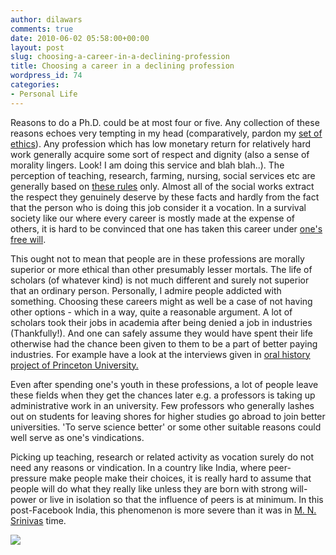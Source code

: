 ```yaml
---
author: dilawars
comments: true
date: 2010-06-02 05:58:00+00:00
layout: post
slug: choosing-a-career-in-a-declining-profession
title: Choosing a career in a declining profession
wordpress_id: 74
categories:
- Personal Life
---
```


Reasons to do a Ph.D. could be at most four or five. Any collection of these reasons echoes very tempting in my head (comparatively, pardon my [set of ethics](http://www.galilean-library.org/manuscript.php?postid=43866)). Any profession which has low monetary return for relatively hard work generally acquire some sort of respect and dignity (also a sense of morality lingers. Look! I am doing this service and blah blah..). The perception of teaching, research, farming, nursing, social services etc are generally based on [these rules](http://www.guardian.co.uk/commentisfree/2010/feb/24/morality-motivation-dogmatism-judgement) only. Almost all of the social works extract the respect they genuinely deserve by these facts and hardly from the fact that the person who is doing this job consider it a vocation. In a survival society like our where every career is mostly made at the expense of others, it is hard to be convinced that one has taken this career under [one's free will](http://www.thehindu.com/mag/2009/03/15/stories/2009031550120400.htm).   
  
This ought not to mean that people are in these professions are morally superior or more ethical than other presumably lesser mortals. The life of scholars (of whatever kind) is not much different and surely not superior that an ordinary person. Personally, I admire people addicted with something. Choosing these careers might as well be a case of not having other options - which in a way, quite a reasonable argument. A lot of scholars took their jobs in academia after being denied a job in industries (Thankfully!). And one can safely assume they would have spent their life otherwise had the chance been given to them to be a part of better paying industries. For example have a look at the interviews given in [oral history project of Princeton University.](http://www.princeton.edu/%7Emudd/finding_aids/mathoral/pm07.htm)   
  
Even after spending one's youth in these professions, a lot of people leave these fields when they get the chances later e.g. a professors is taking up administrative work in an university. Few professors who generally lashes out on students for leaving shores for higher studies go abroad to join better universities. 'To serve science better' or some other suitable reasons could well serve as one's vindications.   
  
Picking up teaching, research or related activity as vocation surely do not need any reasons or vindication. In a country like India, where peer-pressure make people make their choices, it is really hard to assume that people will do what they really like unless they are born with strong will-power or live in isolation so that the influence of peers is at minimum. In this post-Facebook India, this phenomenon is more severe than it was in [M. N. Srinivas](http://books.google.co.in/books?id=ZrJB-MsbWvoC&printsec=frontcover&dq=social+change+in+modern+India&source=bl&ots=XMUQjUXEAV&sig=coegApSPHOtkzkrKB42jFGcvees&hl=en&ei=IV4bTJTiJYP7lweD4uWMCg&sa=X&oi=book_result&ct=result&resnum=1&ved=0CB0Q6AEwAA#v=onepage&q&f=false) time.

![](https://blogger.googleusercontent.com/tracker/3794193585985230867-8077559430621657139?l=dilawarsays.blogspot.com)
